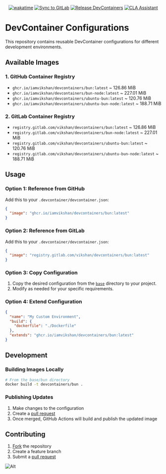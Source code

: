<div align="center">

[![wakatime](https://wakatime.com/badge/github/iamvikshan/devcontainers.svg)](https://wakatime.com/badge/github/iamvikshan/devcontainers)
[![Sync to GitLab](https://github.com/iamvikshan/devcontainers/actions/workflows/gl-sync.yml/badge.svg)](https://github.com/iamvikshan/devcontainers/actions/workflows/gl-sync.yml)
[![Release DevContainers](https://github.com/iamvikshan/devcontainers/actions/workflows/releases.yml/badge.svg)](https://github.com/iamvikshan/devcontainers/actions/workflows/releases.yml)
[![CLA Assistant](https://github.com/iamvikshan/devcontainers/actions/workflows/cla.yml/badge.svg)](https://github.com/iamvikshan/devcontainers/actions/workflows/cla.yml)

</div>

# DevContainer Configurations

This repository contains reusable DevContainer configurations for different development
environments.

## Available Images

### 1. GitHub Container Registry

- `ghcr.io/iamvikshan/devcontainers/bun:latest` ~ 126.86 MiB
- `ghcr.io/iamvikshan/devcontainers/bun-node:latest` ~ 227.01 MiB
- `ghcr.io/iamvikshan/devcontainers/ubuntu-bun:latest` ~ 120.76 MiB
- `ghcr.io/iamvikshan/devcontainers/ubuntu-bun-node:latest` ~ 188.71 MiB

### 2. GitLab Container Registry

- `registry.gitlab.com/vikshan/devcontainers/bun:latest` ~ 126.86 MiB
- `registry.gitlab.com/vikshan/devcontainers/bun-node:latest` ~ 227.01 MiB
- `registry.gitlab.com/vikshan/devcontainers/ubuntu-bun:latest` ~ 120.76 MiB
- `registry.gitlab.com/vikshan/devcontainers/ubuntu-bun-node:latest` ~ 188.71 MiB

## Usage

### Option 1: Reference from GitHub

Add this to your `.devcontainer/devcontainer.json`:

```json
{
  "image": "ghcr.io/iamvikshan/devcontainers/bun:latest"
}
```

### Option 2: Reference from GitLab

Add this to your `.devcontainer/devcontainer.json`:

```json
{
  "image": "registry.gitlab.com/vikshan/devcontainers/bun:latest"
}
```

### Option 3: Copy Configuration

1. Copy the desired configuration from the [`base`](./base/) directory to your project.
2. Modify as needed for your specific requirements.

### Option 4: Extend Configuration

```json
{
  "name": "My Custom Environment",
  "build": {
    "dockerfile": "./Dockerfile"
  },
  "extends": "ghcr.io/iamvikshan/devcontainers/bun:latest"
}
```

## Development

### Building Images Locally

```bash
# From the base/bun directory
docker build -t devcontainers/bun .
```

### Publishing Updates

1. Make changes to the configuration
2. Create a [pull request](https://gitlab.com/vikshan/devcontainers/-/merge_requests/new)
3. Once merged, GitHub Actions will build and publish the updated image

## Contributing

1. [Fork](https://gitlab.com/vikshan/devcontainers/-/forks/new) the repository
2. Create a feature branch
3. Submit a [pull request](https://gitlab.com/vikshan/devcontainers/-/merge_requests/new)

![Alt](https://repobeats.axiom.co/api/embed/4c4567be5d5226fd9349cc999f54ee8500605621.svg 'Repobeats analytics image')
